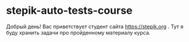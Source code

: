 # stepik-auto-tests-course
Добрый день! Вас приветствует студент сайта https://stepik.org .
Тут я буду хранить задачи про пройденному материалу курса.
